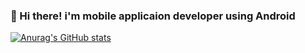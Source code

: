 ### 👋 Hi there! i'm mobile applicaion developer using Android 

[![Anurag's GitHub stats](https://github-readme-stats.vercel.app/api?username=tjrkdgnl)](https://github.com/anuraghazra/github-readme-stats)



<!--
**tjrkdgnl/tjrkdgnl** is a ✨ _special_ ✨ repository because its `README.md` (this file) appears on your GitHub profile.

Here are some ideas to get you started:

- 🔭 I’m currently working on ...
- 🌱 I’m currently learning ...
- 👯 I’m looking to collaborate on ...
- 🤔 I’m looking for help with ...
- 💬 Ask me about ...
- 📫 How to reach me: ...
- 😄 Pronouns: ...
- ⚡ Fun fact: ...
-->
